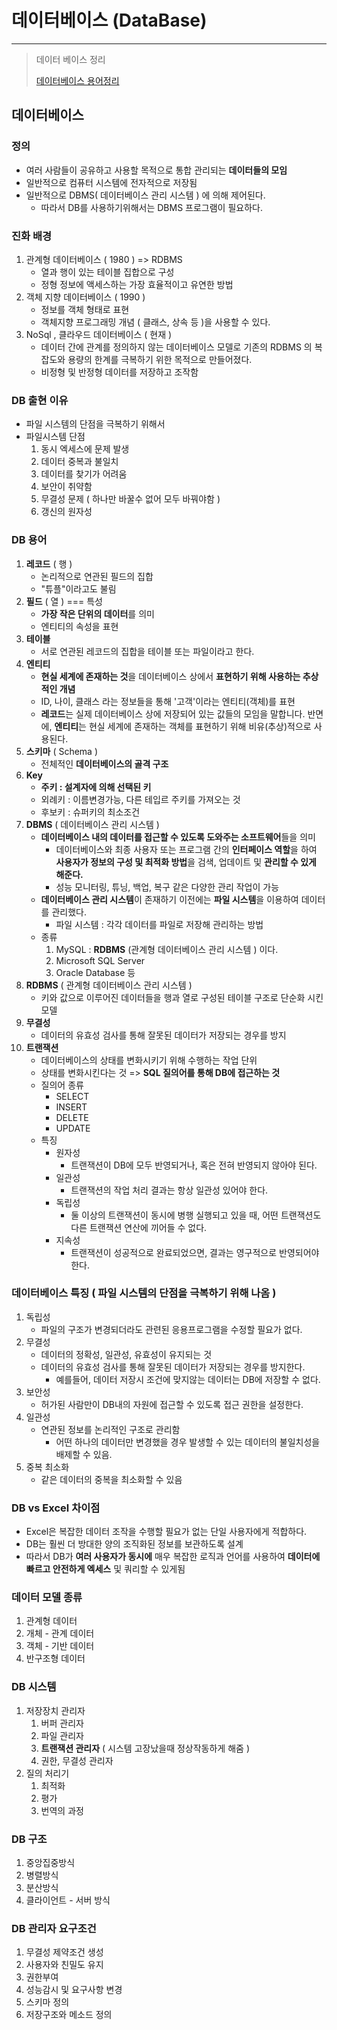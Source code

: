 # 데이터베이스 (DataBase) 

---

> 데이터 베이스 정리 
>
> [데이터베이스 용어정리](https://93jpark.tistory.com/23)

## 데이터베이스 

### 정의

-  여러 사람들이 공유하고 사용할 목적으로 통합 관리되는 **데이터들의 모임**
  - 일반적으로 컴퓨터 시스템에 전자적으로 저장됨 
- 일반적으로 DBMS( 데이터베이스 관리 시스템 ) 에 의해 제어된다. 
  - 따라서 DB를 사용하기위해서는 DBMS 프로그램이 필요하다. 


### 진화  배경 

1. 관계형 데이터베이스 ( 1980 ) => RDBMS
   - 열과 행이 있는 테이블 집합으로 구성 
   - 정형 정보에 액세스하는 가장 효율적이고 유연한 방법
2. 객체 지향 데이터베이스 ( 1990 )
   - 정보를 객체 형태로 표현
   - 객체지향 프로그래밍 개념 ( 클래스, 상속 등 )을 사용할 수 있다.
3. NoSql , 클라우드 데이터베이스 ( 현재 )
   - 데이터 간에 관계를 정의하지 않는 데이터베이스 모델로 기존의 RDBMS 의 복잡도와 용량의 한계를 극복하기 위한 목적으로 만들어졌다.
   - 비정형 및 반정형 데이터를 저장하고 조작함 

### DB 출현 이유

- 파일 시스템의 단점을 극복하기 위해서 
- 파일시스템 단점
  1. 동시 엑세스에 문제 발생
  2. 데이터 중복과 불일치
  3. 데이터를 찾기가 어려움
  4. 보안이 취약함
  5. 무결성 문제 ( 하나만 바꿀수 없어 모두 바꿔야함 )
  6. 갱신의 원자성

### DB 용어

1. **레코드** ( 행 )
   - 논리적으로 연관된 필드의 집합 
   - "튜플"이라고도 불림 
2. **필드** ( 열 ) === 특성 
   - **가장 작은 단위의 데이터**를 의미
   - 엔티티의 속성을 표현
3. **테이블**
   - 서로 연관된 레코드의 집합을 테이블 또는 파일이라고 한다.
4. **엔티티** 
   - **현실 세계에 존재하는 것**을 데이터베이스 상에서 **표현하기 위해 사용하는 추상적인 개념**
   - ID, 나이, 클래스 라는 정보들을 통해 '고객'이라는 엔티티(객체)를 표현
   - **레코드**는 실제 데이터베이스 상에 저장되어 있는 값들의 모임을 말합니다. 반면에, **엔티티**는 현실 세계에 존재하는 객체를 표현하기 위해 비유(추상)적으로 사용된다.
5. **스키마** ( Schema )
   - 전체적인 **데이터베이스의 골격 구조**
6. **Key**
   - **주키 : 설계자에 의해 선택된 키** 
   - 외례키 : 이름변경가능, 다른 테입르 주키를 가져오는 것 
   - 후보키 : 슈퍼키의 최소조건 
7. **DBMS** ( 데이터베이스 관리 시스템 )
   - **데이터베이스 내의 데이터를 접근할 수 있도록 도와주는 소프트웨어**들을 의미
     - 데이터베이스와 최종 사용자 또는 프로그램 간의 **인터페이스 역할**을 하여 **사용자가 정보의 구성 및 최적화 방법**을 검색, 업데이트 및 **관리할 수 있게 해준다.**
     - 성능 모니터링, 튜닝, 백업, 복구 같은 다양한 관리 작업이 가능
   - **데이터베이스 관리 시스템**이 존재하기 이전에는 **파일 시스템**을 이용하여 데이터를 관리했다. 
     - 파일 시스템 : 각각 데이터를 파일로 저장해 관리하는 방법 
   - 종류
     1. MySQL : **RDBMS** (관계형 데이터베이스 관리 시스템 ) 이다. 
     2. Microsoft SQL Server
     3. Oracle Database 등 
8. **RDBMS** ( 관계형 데이터베이스 관리 시스템 )
   - 키와 값으로 이루어진 데이터들을 행과 열로 구성된 테이블 구조로 단순화 시킨 모델 
9. **무결성** 
   - 데이터의 유효성 검사를 통해 잘못된 데이터가 저장되는 경우를 방지
10. **트랜잭션**
    - 데이터베이스의 상태를 변화시키기 위해 수행하는 작업 단위
    - 상태를 변화시킨다는 것 => **SQL 질의어를 통해 DB에 접근하는 것**
    - 질의어 종류
      - SELECT 
      - INSERT
      - DELETE
      - UPDATE
    - 특징
      - 원자성
        - 트랜잭션이 DB에 모두 반영되거나, 혹은 전혀 반영되지 않아야 된다.
      - 일관성
        - 트랜잭션의 작업 처리 결과는 항상 일관성 있어야 한다.
      - 독립성
        - 둘 이상의 트랜잭션이 동시에 병행 실행되고 있을 때, 어떤 트랜잭션도 다른 트랜잭션 연산에 끼어들 수 없다.
      - 지속성 
        - 트랜잭션이 성공적으로 완료되었으면, 결과는 영구적으로 반영되어야 한다.

### 데이터베이스 특징 ( 파일 시스템의 단점을 극복하기 위해 나옴 )

1. 독립성
   - 파일의 구조가 변경되더라도 관련된 응용프로그램을 수정할 필요가 없다. 
2. 무결성 
   - 데이터의 정확성, 일관성, 유효성이 유지되는 것
   - 데이터의 유효성 검사를 통해 잘못된 데이터가 저장되는 경우를 방지한다. 
     - 예를들어, 데이터 저장시 조건에 맞지않는 데이터는 DB에 저장할 수 없다. 
3. 보안성 
   - 허가된 사람만이 DB내의 자원에 접근할 수 있도록 접근 권한을 설정한다. 
4. 일관성 
   - 연관된 정보를 논리적인 구조로 관리함
     - 어떤 하나의 데이터만 변경했을 경우 발생할 수 있는 데이터의 불일치성을 배제할 수 있음. 
5. 중복 최소화 
   - 같은 데이터의 중복을 최소화할 수 있음 

### DB vs Excel 차이점 

- Excel은 복잡한 데이터 조작을 수행할 필요가 없는 단일 사용자에게 적합하다. 
- DB는 훨씬 더 방대한 양의 조직화된 정보를 보관하도록 설계
- 따라서 DB가 **여러 사용자가 동시에** 매우 복잡한 로직과 언어를 사용하여 **데이터에 빠르고 안전하게 엑세스** 및 쿼리할 수 있게됨 

### 데이터 모델 종류

1. 관계형 데이터
2. 개체 - 관계 데이터
3. 객체 - 기반 데이터
4. 반구조형 데이터 

### DB 시스템

1. 저장장치 관리자
   1. 버퍼 관리자
   2. 파일 관리자
   3. **트랜잭션 관리자** ( 시스템 고장났을때 정상작동하게 해줌 )
   4. 권한, 무결성 관리자 
2. 질의 처리기 
   1. 최적화
   2. 평가
   3. 번역의 과정 

### DB 구조

1. 중앙집중방식
2. 병렬방식
3. 분산방식
4. 클라이언트 - 서버 방식 

### DB 관리자 요구조건

1. 무결성 제약조건 생성
2. 사용자와 친밀도 유지
3. 권한부여
4. 성능감시 및 요구사항 변경
5. 스키마 정의
6. 저장구조와 메소드 정의 



